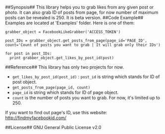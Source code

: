 ##Synopsis##
This library helps you to grab likes from any given post or photo. It can also grab ID of posts from page, for now number of maximum posts can be revealed is 250. It is beta version.
##Code Example##
Examples are located at 'Examples' folder. Here is one of them:<br/>
```
grabber_object = FacebookLikeGrabber('ACCESS_TOKEN')

post_IDs = grabber_object.get_posts_from_page(page_id='PAGE_ID', count='Count of posts you want to grab | It will grab only their IDs')

for post in post_IDs:
  print grabber_object.get_likes_by_post_id(post)
```
##Reference##
This library has only two projects for now. <br/>
* `get_likes_by_post_id(post_id)` : `post_id` is string which stands for ID of post object. <br/>
* `get_posts_from_page(page_id, count)`
 * `page_id` is string which stands for ID of page object.
 * `count` is the number of posts you want to grab. For now, it's limited up to 250.

If you want to find out page's ID, use this website: http://findmyfacebookid.com/

##License##
GNU General Public License v2.0

